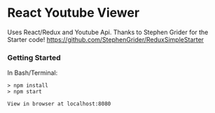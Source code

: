 # React Youtube Viewer

Uses React/Redux and Youtube Api.
Thanks to Stephen Grider for the Starter code!
https://github.com/StephenGrider/ReduxSimpleStarter
### Getting Started

In Bash/Terminal:
```
> npm install
> npm start

View in browser at localhost:8080 
```
